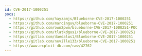 ```yaml
---
id: CVE-2017-1000251
pocs:
  - https://github.com/hayzamjs/Blueborne-CVE-2017-1000251
  - https://github.com/marcinguy/blueborne-CVE-2017-1000251
  - https://github.com/own2pwn/blueborne-CVE-2017-1000251-POC
  - https://github.com/tlatkdgus1/blueborne-CVE-2017-1000251
  - https://gitlab.com/daedalus1/Blueborne-CVE-2017-1000251
  - https://gitlab.com/neville133/blueborne-CVE-2017-1000251
  - https://www.exploit-db.com/raw/42762
---
```

